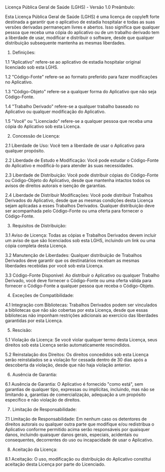 Licença Pública Geral de Saúde (LGHS) - Versão 1.0
Preâmbulo:

Esta Licença Pública Geral de Saúde (LGHS) é uma licença de copyleft forte destinada a garantir que o aplicativo de estadia hospitalar e todas as suas versões derivadas permaneçam livres e abertos. Isso significa que qualquer pessoa que receba uma cópia do aplicativo ou de um trabalho derivado tem a liberdade de usar, modificar e distribuir o software, desde que qualquer distribuição subsequente mantenha as mesmas liberdades.

1. Definições:

1.1 "Aplicativo" refere-se ao aplicativo de estadia hospitalar original licenciado sob esta LGHS.

1.2 "Código-Fonte" refere-se ao formato preferido para fazer modificações no Aplicativo.

1.3 "Código-Objeto" refere-se a qualquer forma do Aplicativo que não seja Código-Fonte.

1.4 "Trabalho Derivado" refere-se a qualquer trabalho baseado no Aplicativo ou qualquer modificação do Aplicativo.

1.5 "Você" ou "Licenciado" refere-se a qualquer pessoa que receba uma cópia do Aplicativo sob esta Licença.

2. Concessão de Licença:

2.1 Liberdade de Uso: Você tem a liberdade de usar o Aplicativo para qualquer propósito.

2.2 Liberdade de Estudo e Modificação: Você pode estudar o Código-Fonte do Aplicativo e modificá-lo para atender às suas necessidades.

2.3 Liberdade de Distribuição: Você pode distribuir cópias do Código-Fonte ou Código-Objeto do Aplicativo, desde que mantenha intactos todos os avisos de direitos autorais e isenção de garantias.

2.4 Liberdade de Distribuir Modificações: Você pode distribuir Trabalhos Derivados do Aplicativo, desde que as mesmas condições desta Licença sejam aplicadas a esses Trabalhos Derivados. Qualquer distribuição deve ser acompanhada pelo Código-Fonte ou uma oferta para fornecer o Código-Fonte.

3. Requisitos de Distribuição:

3.1 Aviso de Licença: Todas as cópias e Trabalhos Derivados devem incluir um aviso de que são licenciados sob esta LGHS, incluindo um link ou uma cópia completa desta Licença.

3.2 Manutenção de Liberdades: Qualquer distribuição de Trabalhos Derivados deve garantir que os destinatários recebam as mesmas liberdades recebidas por você sob esta Licença.

3.3 Código-Fonte Disponível: Ao distribuir o Aplicativo ou qualquer Trabalho Derivado, você deve fornecer o Código-Fonte ou uma oferta válida para fornecer o Código-Fonte a qualquer pessoa que receba o Código-Objeto.

4. Exceções de Compatibilidade:

4.1 Integração com Bibliotecas: Trabalhos Derivados podem ser vinculados a bibliotecas que não são cobertas por esta Licença, desde que essas bibliotecas não imponham restrições adicionais ao exercício das liberdades garantidas por esta Licença.

5. Rescisão:

5.1 Violação da Licença: Se você violar qualquer termo desta Licença, seus direitos sob esta Licença serão automaticamente rescindidos.

5.2 Reinstalação dos Direitos: Os direitos concedidos sob esta Licença serão reinstalados se a violação for cessada dentro de 30 dias após a descoberta da violação, desde que não haja violação anterior.

6. Ausência de Garantia:

6.1 Ausência de Garantia: O Aplicativo é fornecido "como está", sem garantias de qualquer tipo, expressas ou implícitas, incluindo, mas não se limitando a, garantias de comercialização, adequação a um propósito específico e não violação de direitos.

7. Limitação de Responsabilidade:

7.1 Limitação de Responsabilidade: Em nenhum caso os detentores de direitos autorais ou qualquer outra parte que modifique e/ou redistribua o Aplicativo conforme permitido acima serão responsáveis por quaisquer danos, incluindo quaisquer danos gerais, especiais, acidentais ou consequentes, decorrentes do uso ou incapacidade de usar o Aplicativo.

8. Aceitação da Licença:

8.1 Aceitação: O uso, modificação ou distribuição do Aplicativo constitui aceitação desta Licença por parte do Licenciado.
